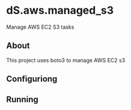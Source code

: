 # dS.aws.managed_s3
Manage AWS EC2 S3 tasks

## About

This project uses boto3 to manage AWS EC2 s3

## Configuriong

## Running

